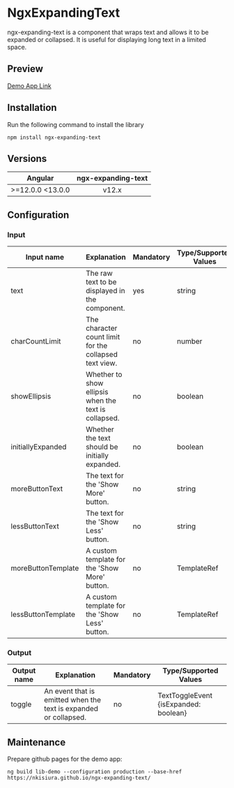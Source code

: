 # NgxExpandingText
ngx-expanding-text is a component that wraps text and allows it to be expanded or collapsed. It is useful for displaying long text in a limited space.

## Preview
[Demo App Link](https://nkisiura.github.io/ngx-expanding-text)

## Installation
Run the following command to install the library
```
npm install ngx-expanding-text
```

## Versions
| Angular          | ngx-expanding-text |
|------------------|:------------------:|
| >=12.0.0 <13.0.0 |       v12.x        |

## Configuration

### Input
| Input name         | Explanation                                                | Mandatory | Type/Supported Values | Default value     |
|--------------------|------------------------------------------------------------|-----------|-----------------------|-------------------|
| text               | The raw text to be displayed in the component.             | yes       | string                | ''                |
| charCountLimit     | The character count limit for the collapsed text view.     | no        | number                | 100               |
| showEllipsis       | Whether to show ellipsis when the text is collapsed.       | no        | boolean               | true              |
| initiallyExpanded  | Whether the text should be initially expanded.             | no        | boolean               | false             |
| moreButtonText     | The text for the 'Show More' button.                       | no        | string                | 'Show More'       |
| lessButtonText     | The text for the 'Show Less' button.                       | no        | string                | 'Show Less'       |
| moreButtonTemplate | A custom template for the 'Show More' button.              | no        | TemplateRef<any>      | null              |
| lessButtonTemplate | A custom template for the 'Show Less' button.              | no        | TemplateRef<any>      | null              |

### Output
| Output name    | Explanation                                                      | Mandatory   | Type/Supported Values                 |
|----------------|------------------------------------------------------------------|-------------|---------------------------------------|
| toggle         | An event that is emitted when the text is expanded or collapsed. | no          | TextToggleEvent {isExpanded: boolean} |

## Maintenance
Prepare github pages for the demo app:
```
ng build lib-demo --configuration production --base-href https://nkisiura.github.io/ngx-expanding-text/
```
